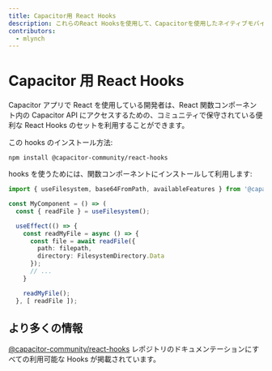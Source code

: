 ```yaml
---
title: Capacitor用 React Hooks
description: これらのReact Hooksを使用して、Capacitorを使用したネイティブモバイルAPIアクセスを簡単にします
contributors:
  - mlynch
---
```


# Capacitor 用 React Hooks

Capacitor アプリで React を使用している開発者は、React 関数コンポーネント内の Capacitor API にアクセスするための、コミュニティで保守されている便利な React Hooks のセットを利用することができます。

この hooks のインストール方法:

```shell
npm install @capacitor-community/react-hooks
```

hooks を使うためには、関数コンポーネントにインストールして利用します:

```typescript
import { useFilesystem, base64FromPath, availableFeatures } from '@capacitor-community/react-hooks/filesystem';

const MyComponent = () => (
  const { readFile } = useFilesystem();

  useEffect(() => {
    const readMyFile = async () => {
      const file = await readFile({
        path: filepath,
        directory: FilesystemDirectory.Data
      });
      // ...
    }

    readMyFile();
  }, [ readFile ]);
```

## より多くの情報

[@capacitor-community/react-hooks](https://github.com/capacitor-community/react-hooks) レポジトリのドキュメンテーションにすべての利用可能な Hooks が掲載されています。

